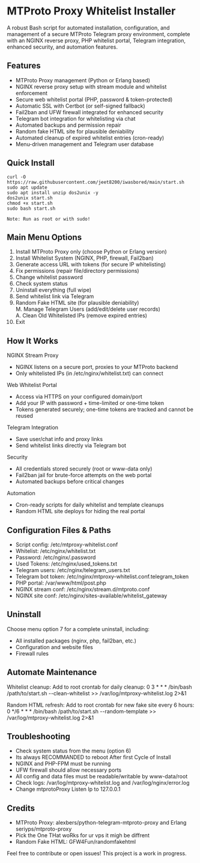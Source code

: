 MTProto Proxy Whitelist Installer
=================================

A robust Bash script for automated installation, configuration, and management of a secure MTProto Telegram proxy environment, complete with an NGINX reverse proxy, PHP whitelist portal, Telegram integration, enhanced security, and automation features.

Features
--------
- MTProto Proxy management (Python or Erlang based)
- NGINX reverse proxy setup with stream module and whitelist enforcement
- Secure web whitelist portal (PHP, password & token-protected)
- Automatic SSL with Certbot (or self-signed fallback)
- Fail2ban and UFW firewall integrated for enhanced security
- Telegram bot integration for whitelisting via chat
- Automated backups and permission repair
- Random fake HTML site for plausible deniability
- Automated cleanup of expired whitelist entries (cron-ready)
- Menu-driven management and Telegram user database

Quick Install
-------------
    curl -O https://raw.githubusercontent.com/jeet8200/iwasbored/main/start.sh
    sudo apt update
    sudo apt install unzip dos2unix -y
    dos2unix start.sh
    chmod +x start.sh
    sudo bash start.sh

    Note: Run as root or with sudo!

Main Menu Options
-----------------
1. Install MTProto Proxy only (choose Python or Erlang version)
2. Install Whitelist System (NGINX, PHP, firewall, Fail2ban)
3. Generate access URL with tokens (for secure IP whitelisting)
4. Fix permissions (repair file/directory permissions)
5. Change whitelist password
6. Check system status
7. Uninstall everything (full wipe)
8. Send whitelist link via Telegram
9. Random Fake HTML site (for plausible deniability)<br>
M. Manage Telegram Users (add/edit/delete user records)<br>
A. Clean Old Whitelisted IPs (remove expired entries)<br>
0. Exit

How It Works
------------
NGINX Stream Proxy
- NGINX listens on a secure port, proxies to your MTProto backend
- Only whitelisted IPs (in /etc/nginx/whitelist.txt) can connect

Web Whitelist Portal
- Access via HTTPS on your configured domain/port
- Add your IP with password + time-limited or one-time token
- Tokens generated securely; one-time tokens are tracked and cannot be reused

Telegram Integration
- Save user/chat info and proxy links
- Send whitelist links directly via Telegram bot

Security
- All credentials stored securely (root or www-data only)
- Fail2ban jail for brute-force attempts on the web portal
- Automated backups before critical changes

Automation
- Cron-ready scripts for daily whitelist and template cleanups
- Random HTML site deploys for hiding the real portal

Configuration Files & Paths
---------------------------
- Script config: /etc/mtproxy-whitelist.conf
- Whitelist: /etc/nginx/whitelist.txt
- Password: /etc/nginx/.password
- Used Tokens: /etc/nginx/used_tokens.txt
- Telegram users: /etc/nginx/telegram_users.txt
- Telegram bot token: /etc/nginx/mtproxy-whitelist.conf.telegram_token
- PHP portal: /var/www/html/post.php
- NGINX stream conf: /etc/nginx/stream.d/mtproto.conf
- NGINX site conf: /etc/nginx/sites-available/whitelist_gateway

Uninstall
---------
Choose menu option 7 for a complete uninstall, including:
- All installed packages (nginx, php, fail2ban, etc.)
- Configuration and website files
- Firewall rules

Automate Maintenance
-------------------
Whitelist cleanup:
    Add to root crontab for daily cleanup:
    0 3 * * * /bin/bash /path/to/start.sh --clean-whitelist >> /var/log/mtproxy-whitelist.log 2>&1

Random HTML refresh:
    Add to root crontab for new fake site every 6 hours:
    0 */6 * * * /bin/bash /path/to/start.sh --random-template >> /var/log/mtproxy-whitelist.log 2>&1

Troubleshooting
---------------
- Check system status from the menu (option 6)
- Its always RECOMMANDED to reboot After first Cycle of Install
- NGINX and PHP-FPM must be running
- UFW firewall should allow necessary ports
- All config and data files must be readable/writable by www-data/root
- Check logs: /var/log/mtproxy-whitelist.log and /var/log/nginx/error.log
- Change mtprotoProxy Listen Ip to 127.0.0.1 

Credits
-------
- MTProto Proxy: alexbers/python-telegram-mtproto-proxy and Erlang seriyps/mtproto-proxy
- Pick the One THat woRks for ur vps it migh be diffrent  
- Random Fake HTML: GFW4Fun/randomfakehtml

Feel free to contribute or open issues! This project is a work in progress.
